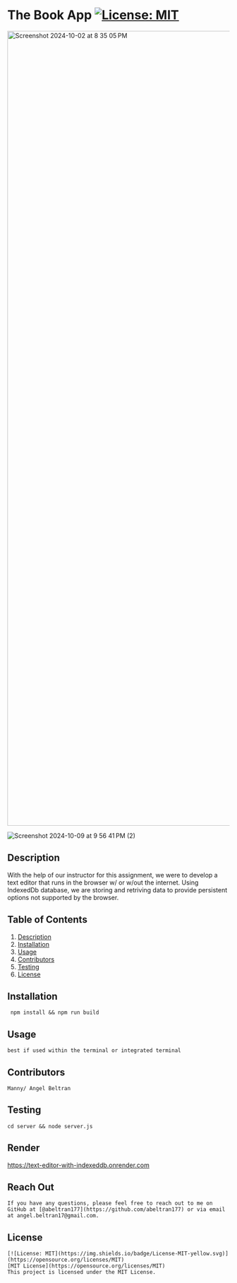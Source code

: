 # The Book App [![License: MIT](https://img.shields.io/badge/License-MIT-yellow.svg)](https://opensource.org/licenses/MIT)
<img width="1800" alt="Screenshot 2024-10-02 at 8 35 05 PM" src="https://github.com/user-attachments/assets/cb9d609c-42f1-4af8-bc92-385a3f7540e0">

![Screenshot 2024-10-09 at 9 56 41 PM (2)](https://github.com/user-attachments/assets/ed818056-729e-4a4b-9e16-09db3b397f78)



  ## Description
  With the help of our instructor for this assignment, we were to develop a text editor that runs in the browser w/ or w/out the internet. Using IndexedDb database, we are storing and retriving data to provide persistent options not supported by the browser. 
  
  ## Table of Contents
  1. [Description](#description)
  2. [Installation](#installation)
  3. [Usage](#usage)
  4. [Contributors](#contributors)
  5. [Testing](#testing)
  6. [License](#license)

  ## Installation
     npm install && npm run build
  ## Usage
    best if used within the terminal or integrated terminal 
    
  ## Contributors
    Manny/ Angel Beltran 
  
  ## Testing
    cd server && node server.js

  ## Render
  https://text-editor-with-indexeddb.onrender.com
    
  ## Reach Out
    If you have any questions, please feel free to reach out to me on GitHub at [@abeltran177](https://github.com/abeltran177) or via email at angel.beltran17@gmail.com.
  
  ## License
    [![License: MIT](https://img.shields.io/badge/License-MIT-yellow.svg)](https://opensource.org/licenses/MIT) 
    [MIT License](https://opensource.org/licenses/MIT)
    This project is licensed under the MIT License.
    
